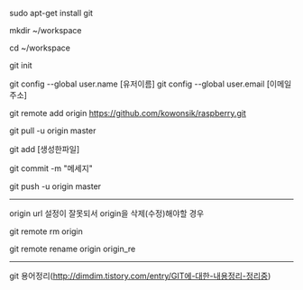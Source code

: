 
sudo apt-get install git

mkdir ~/workspace

cd ~/workspace

git init

git config --global user.name [유저이름]
git config --global user.email [이메일주소]

git remote add origin https://github.com/kowonsik/raspberry.git

git pull -u origin master

git add [생성한파일]

git commit -m "메세지"

git push -u origin master

-----
origin url 설정이 잘못되서 origin을 삭제(수정)해야할 경우

git remote rm origin

git remote rename origin origin_re

----
git 용어정리(http://dimdim.tistory.com/entry/GIT에-대한-내용정리-정리중)
